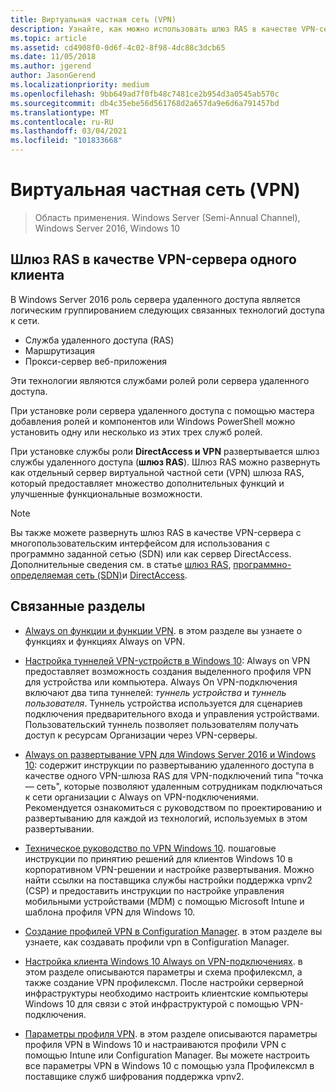 ```yaml
---
title: Виртуальная частная сеть (VPN)
description: Узнайте, как можно использовать шлюз RAS в качестве VPN-сервера с одним клиентом.
ms.topic: article
ms.assetid: cd4908f0-0d6f-4c02-8f98-4dc88c3dcb65
ms.date: 11/05/2018
ms.author: jgerend
author: JasonGerend
ms.localizationpriority: medium
ms.openlocfilehash: 9bb649ad7f0fb48c7481ce2b954d3a0545ab570c
ms.sourcegitcommit: db4c35ebe56d561768d2a657da9e6d6a791457bd
ms.translationtype: MT
ms.contentlocale: ru-RU
ms.lasthandoff: 03/04/2021
ms.locfileid: "101833668"
---
```

# <a name="virtual-private-networking-vpn"></a>Виртуальная частная сеть (VPN)

>Область применения. Windows Server (Semi-Annual Channel), Windows Server 2016, Windows 10

## <a name="ras-gateway-as-a-single-tenant-vpn-server"></a>Шлюз RAS в качестве VPN-сервера одного клиента

В Windows Server 2016 роль сервера удаленного доступа является логическим группированием следующих связанных технологий доступа к сети.

- Служба удаленного доступа (RAS)
- Маршрутизация
- Прокси-сервер веб-приложения

Эти технологии являются службами ролей роли сервера удаленного доступа.

При установке роли сервера удаленного доступа с помощью мастера добавления ролей и компонентов или Windows PowerShell можно установить одну или несколько из этих трех служб ролей.

При установке службы роли **DirectAccess и VPN** развертывается шлюз службы удаленного доступа (**шлюз RAS**). Шлюз RAS можно развернуть как отдельный сервер виртуальной частной сети (VPN) шлюза RAS, который предоставляет множество дополнительных функций и улучшенные функциональные возможности.

>[!NOTE]
>Вы также можете развернуть шлюз RAS в качестве VPN-сервера с многопользовательским интерфейсом для использования с программно заданной сетью (SDN) или как сервер DirectAccess. Дополнительные сведения см. в статье [шлюз RAS](../ras-gateway/ras-gateway.md), [программно-определяемая сеть (SDN)](../../../networking/sdn/software-defined-networking.md)и [DirectAccess](../directaccess/directaccess.md).

## <a name="related-topics"></a>Связанные разделы
- [Always on функции и функции VPN](vpn-map-da.md). в этом разделе вы узнаете о функциях и функциях Always on VPN.

- [Настройка туннелей VPN-устройств в Windows 10](vpn-device-tunnel-config.md): Always on VPN предоставляет возможность создания выделенного профиля VPN для устройства или компьютера. Always On VPN-подключения включают два типа туннелей: _туннель устройства_ и _туннель пользователя_. Туннель устройства используется для сценариев подключения предварительного входа и управления устройствами. Пользовательский туннель позволяет пользователям получать доступ к ресурсам Организации через VPN-серверы.

- [Always on развертывание VPN для Windows Server 2016 и Windows 10](always-on-vpn/deploy/always-on-vpn-deploy.md): содержит инструкции по развертыванию удаленного доступа в качестве одного VPN-шлюза RAS для VPN-подключений типа "точка — сеть", которые позволяют удаленным сотрудникам подключаться к сети организации с Always on VPN-подключениями. Рекомендуется ознакомиться с руководством по проектированию и развертыванию для каждой из технологий, используемых в этом развертывании.

- [Техническое руководство по VPN Windows 10](/windows/access-protection/vpn/vpn-guide). пошаговые инструкции по принятию решений для клиентов Windows 10 в корпоративном VPN-решении и настройке развертывания. Можно найти ссылки на поставщика службы настройки поддержка vpnv2 (CSP) и предоставить инструкции по настройке управления мобильными устройствами (MDM) с помощью Microsoft Intune и шаблона профиля VPN для Windows 10.

- [Создание профилей VPN в Configuration Manager](/configmgr/protect/deploy-use/create-vpn-profiles). в этом разделе вы узнаете, как создавать профили vpn в Configuration Manager.

- [Настройка клиента Windows 10 Always on VPN-подключениях](./always-on-vpn/deploy/vpn-deploy-client-vpn-connections.md). в этом разделе описываются параметры и схема профилексмл, а также создание VPN профилексмл. После настройки серверной инфраструктуры необходимо настроить клиентские компьютеры Windows 10 для связи с этой инфраструктурой с помощью VPN-подключения.

- [Параметры профиля VPN](/windows/access-protection/vpn/vpn-profile-options). в этом разделе описываются параметры профиля VPN в Windows 10 и настраиваются профили VPN с помощью Intune или Configuration Manager. Вы можете настроить все параметры VPN в Windows 10 с помощью узла Профилексмл в поставщике служб шифрования поддержка vpnv2.
